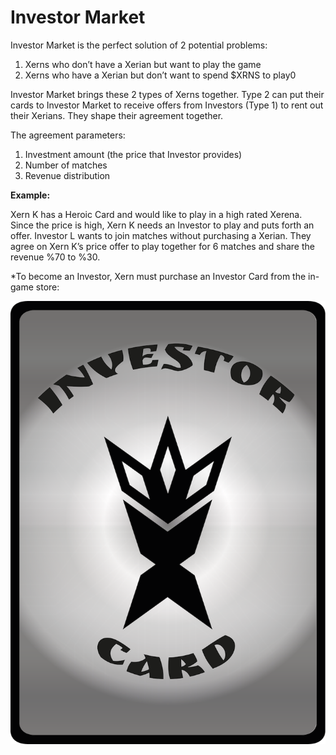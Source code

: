 # Investor Market

Investor Market is the perfect solution of 2 potential problems:&#x20;

1. Xerns who don’t have a Xerian but want to play the game
2. Xerns who have a Xerian but don’t want to spend $XRNS to play0

Investor Market brings these 2 types of Xerns together. Type 2 can put their cards to Investor Market to receive offers from Investors (Type 1) to rent out their Xerians. They shape their agreement together.&#x20;

The agreement parameters:&#x20;

1. Investment amount (the price that Investor provides) &#x20;
2. Number of matches&#x20;
3. Revenue distribution&#x20;

**Example:**

Xern K has a Heroic Card and would like to play in a high rated Xerena. Since the price is high, Xern K needs an Investor to play and puts forth an offer. Investor L wants to join matches without purchasing a Xerian. They agree on Xern K’s price offer to play together for 6 matches and share the revenue %70 to %30.

\*To become an Investor, Xern must purchase an Investor Card from the in-game store:

![](<../.gitbook/assets/image (12).png>)
